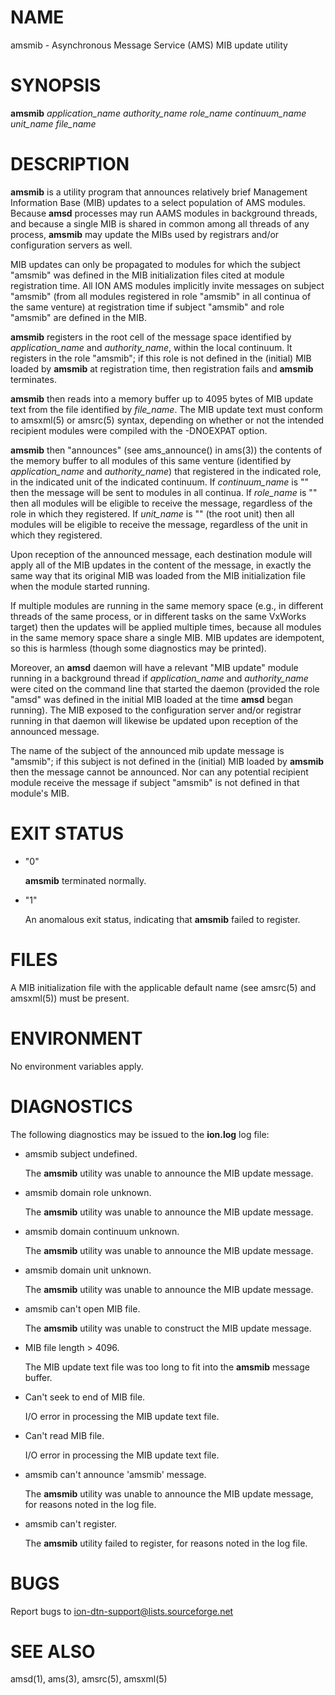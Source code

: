 # NAME

amsmib - Asynchronous Message Service (AMS) MIB update utility

# SYNOPSIS

**amsmib** _application\_name_ _authority\_name_ _role\_name_ _continuum\_name_ _unit\_name_ _file\_name_

# DESCRIPTION

**amsmib** is a utility program that announces relatively brief Management
Information Base (MIB) updates to a select population of AMS modules.  Because
**amsd** processes may run AAMS modules in background threads, and because a
single MIB is shared in common among all threads of any process, **amsmib** may
update the MIBs used by registrars and/or configuration servers as well.

MIB updates can only be propagated to modules for which the subject "amsmib"
was defined in the MIB initialization files cited at module registration
time.  All ION AMS modules implicitly invite messages on subject "amsmib"
(from all modules registered in role "amsmib" in all continua of the same
venture) at registration time if subject "amsmib" and role "amsmib" are
defined in the MIB.

**amsmib** registers in the root cell of the message space identified by
_application\_name_ and _authority\_name_, within the local continuum.  It
registers in the role "amsmib"; if this role is not defined in the (initial)
MIB loaded by **amsmib** at registration time, then registration fails and
**amsmib** terminates.

**amsmib** then reads into a memory buffer up to 4095 bytes of MIB update
text from the file identified by _file\_name_.  The MIB update text must
conform to amsxml(5) or amsrc(5) syntax, depending on whether or not the
intended recipient modules were compiled with the -DNOEXPAT option.

**amsmib** then "announces" (see ams\_announce() in ams(3)) the contents of the
memory buffer to all modules of this same venture (identified by
_application\_name_ and _authority\_name_) that registered in the indicated
role, in the indicated unit of the indicated continuum.  If _continuum\_name_
is "" then the message will be sent to modules in all continua.  If
_role\_name_ is "" then all modules will be eligible to receive the message,
regardless of the role in which they registered.  If _unit\_name_ is "" (the
root unit) then all modules will be eligible to receive the message,
regardless of the unit in which they registered.

Upon reception of the announced message, each destination module will apply
all of the MIB updates in the content of the message, in exactly the same
way that its original MIB was loaded from the MIB initialization file when
the module started running.

If multiple modules are running in the same memory space (e.g., in different
threads of the same process, or in different tasks on the same VxWorks target)
then the updates will be applied multiple times, because all modules in the
same memory space share a single MIB.  MIB updates are idempotent, so this
is harmless (though some diagnostics may be printed).

Moreover, an **amsd** daemon will have a relevant "MIB update" module running
in a background thread if _application\_name_ and _authority\_name_ were cited 
on the command line that started the daemon (provided the role "amsd" was
defined in the initial MIB loaded at the time **amsd** began running).  The
MIB exposed to the configuration server and/or registrar running in that
daemon will likewise be updated upon reception of the announced message.

The name of the subject of the announced mib update message is "amsmib"; if
this subject is not defined in the (initial) MIB loaded by **amsmib** then
the message cannot be announced.  Nor can any potential recipient module
receive the message if subject "amsmib" is not defined in that module's MIB.

# EXIT STATUS

- "0"

    **amsmib** terminated normally.

- "1"

    An anomalous exit status, indicating that **amsmib** failed to register.

# FILES

A MIB initialization file with the applicable default name (see amsrc(5) and
amsxml(5)) must be present.

# ENVIRONMENT

No environment variables apply.

# DIAGNOSTICS

The following diagnostics may be issued to the **ion.log** log file:

- amsmib subject undefined.

    The **amsmib** utility was unable to announce the MIB update message.

- amsmib domain role unknown.

    The **amsmib** utility was unable to announce the MIB update message.

- amsmib domain continuum unknown.

    The **amsmib** utility was unable to announce the MIB update message.

- amsmib domain unit unknown.

    The **amsmib** utility was unable to announce the MIB update message.

- amsmib can't open MIB file.

    The **amsmib** utility was unable to construct the MIB update message.

- MIB file length > 4096.

    The MIB update text file was too long to fit into the **amsmib** message buffer.

- Can't seek to end of MIB file.

    I/O error in processing the MIB update text file.

- Can't read MIB file.

    I/O error in processing the MIB update text file.

- amsmib can't announce 'amsmib' message.

    The **amsmib** utility was unable to announce the MIB update message, for
    reasons noted in the log file.

- amsmib can't register.

    The **amsmib** utility failed to register, for reasons noted in the log file.

# BUGS

Report bugs to <ion-dtn-support@lists.sourceforge.net>

# SEE ALSO

amsd(1), ams(3), amsrc(5), amsxml(5)
